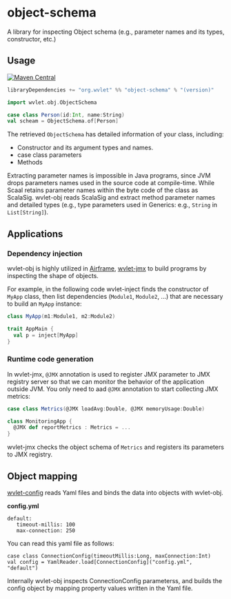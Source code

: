 object-schema
======

A library for inspecting Object schema (e.g., parameter names and its types, constructor, etc.)

## Usage

[![Maven Central](https://maven-badges.herokuapp.com/maven-central/org.wvlet/object-schema_2.11/badge.svg)](https://maven-badges.herokuapp.com/maven-central/org.wvlet/object-schema_2.11/)

```scala
libraryDependencies += "org.wvlet" %% "object-schema" % "(version)"
```


```scala
import wvlet.obj.ObjectSchema

case class Person(id:Int, name:String)
val scheam = ObjectSchema.of[Person]
```

The retrieved `ObjectSchema` has detailed information of your class, including:
* Constructor and its argument types and names.
* case class parameters
* Methods

Extracting parameter names is impossible in Java programs, since JVM drops parameters names used in the source code at compile-time. While Scaal retains parameter names within the byte code of the class as ScalaSig. wvlet-obj reads ScalaSig and extract method parameter names and
detailed types (e.g., type parameters used in Generics: e.g., `String` in `List[String]`).


## Applications

### Dependency injection
wvlet-obj is highly utilized in [Airframe](https://github.com/wvlet/airframe), [wvlet-jmx](https://github.com/wvlet/jmx) to build programs by inspecting the shape of objects.

For example, in the following code wvlet-inject finds the constructor of `MyApp` class, then list dependencies (`Module1`, `Module2`, ...) that are necessary to build an `MyApp` instance:
```scala
class MyApp(m1:Module1, m2:Module2)

trait AppMain {
  val p = inject[MyApp]
}
```

### Runtime code generation

In wvlet-jmx, `@JMX` annotation is used to register JMX parameter to JMX registry server so that we can monitor the behavior of the application outside JVM.
You only need to aad `@JMX` annotation to start collecting JMX metrics:

```scala
case class Metrics(@JMX loadAvg:Double, @JMX memoryUsage:Double)

class MonitoringApp {
  @JMX def reportMetrics : Metrics = ...
}
```

wvlet-jmx checks the object schema of `Metrics` and registers its parameters to JMX registry.

## Object mapping

[wvlet-config](../wvlet-config) reads Yaml files and binds the data into objects with wvlet-obj.

**config.yml**
```
default:
   timeout-millis: 100
   max-connection: 250

```

You can read this yaml file as follows:
```
case class ConnectionConfig(timeoutMillis:Long, maxConnection:Int)
val config = YamlReader.load[ConnectionConfig]("config.yml", "default")
```

Internally wvlet-obj inspects ConnectionConfig parameterss, and builds the config object by mapping property values written in the Yaml file.
